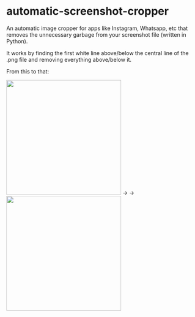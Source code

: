 # automatic-screenshot-cropper

An automatic image cropper for apps like Instagram, Whatsapp, etc that removes the unnecessary garbage from your screenshot file (written in Python).

It works by finding the first white line above/below the central line of the .png file and removing everything above/below it.



From this to that:

<img src="https://raw.githubusercontent.com/zzrafz/automatic-screenshot-cropper/master/IMG_6869.PNG" width=300> -> -> <img src="https://raw.githubusercontent.com/zzrafz/automatic-screenshot-cropper/master/IMG_6869.PNG(2).png" width=300>
